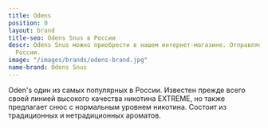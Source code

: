 ```yaml
---
title: Odens
position: 0
layout: brand
title-seo: Odens Snus в России
descr: Odens Snus можно приобрести в нашем интернет-магазине. Отправляем по всей территории
  России.
image: "/images/brands/odens-brand.jpg"
name-brand: Odens Snus
---
```


Oden's один из самых популярных в России. Известен прежде всего своей линией высокого качества никотина EXTREME, но также предлагает снюс с нормальным уровнем никотина. Состоит из традиционных и нетрадиционных ароматов.